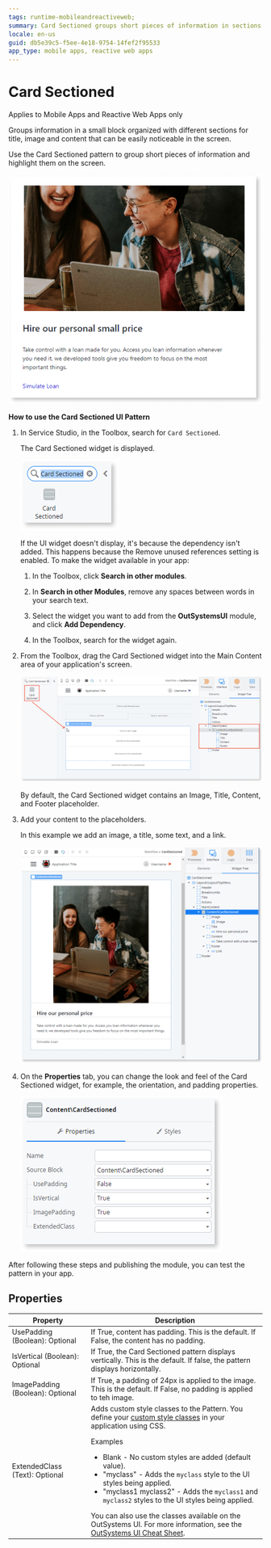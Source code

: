 ```yaml
---
tags: runtime-mobileandreactiveweb;  
summary: Card Sectioned groups short pieces of information in sections and highlights them on the screen.
locale: en-us
guid: db5e39c5-f5ee-4e18-9754-14fef2f95533
app_type: mobile apps, reactive web apps
---
```


# Card Sectioned

<div class="info" markdown="1">

Applies to Mobile Apps and Reactive Web Apps only

</div>

Groups information in a small block organized with different sections for title, image and content that can be easily noticeable in the screen.

Use the Card Sectioned pattern to group short pieces of information and highlight them on the screen.

![](<images/cardsection-3.png>)

**How to use the Card Sectioned UI Pattern**

1. In Service Studio, in the Toolbox, search for `Card Sectioned`.

    The Card Sectioned widget is displayed.

    ![](<images/cardsection-1-ss.png>)

    If the UI widget doesn't display, it's because the dependency isn't added. This happens because the Remove unused references setting is enabled. To make the widget available in your app:

    1. In the Toolbox, click **Search in other modules**.

    1. In **Search in other Modules**, remove any spaces between words in your search text.
    
    1. Select the widget you want to add from the **OutSystemsUI** module, and click **Add Dependency**. 
    
    1. In the Toolbox, search for the widget again.

1. From the Toolbox, drag the Card Sectioned widget into the Main Content area of your application's screen.

    ![](<images/cardsection-2-ss.png>)

    By default, the Card Sectioned widget contains an Image, Title, Content, and Footer placeholder.

1. Add your content to the placeholders.

    In this example we add an image, a title, some text, and a link.

    ![](<images/cardsection-4-ss.png>)

1. On the **Properties** tab, you can change the look and feel of the Card Sectioned widget, for example, the orientation, and padding properties.

    ![](<images/cardsection-5-ss.png>)

After following these steps and publishing the module, you can test the pattern in your app.

## Properties

| Property                         | Description                                                                                                                                                                                                                                                                                                                                                                                                                                                                                                                                                                                                          |
|----------------------------------|----------------------------------------------------------------------------------------------------------------------------------------------------------------------------------------------------------------------------------------------------------------------------------------------------------------------------------------------------------------------------------------------------------------------------------------------------------------------------------------------------------------------------------------------------------------------------------------------------------------------|
| UsePadding (Boolean): Optional   | If True, content has padding. This is the default. If False, the content has no padding.                                                                                                                                                                                                                                                                                                                                                                                                                                                                                                                             |
| IsVertical (Boolean): Optional   | If True, the Card Sectioned pattern displays vertically. This is the default. If false, the pattern displays horizontally.                                                                                                                                                                                                                                                                                                                                                                                                                                                                                           |
| ImagePadding (Boolean): Optional | If True, a padding of 24px is applied to the image. This is the default. If False, no padding is applied to teh image.                                                                                                                                                                                                                                                                                                                                                                                                                                                                                               |
| ExtendedClass (Text): Optional   | Adds custom style classes to the Pattern. You define your [custom style classes](../../../look-feel/css.md) in your application using CSS.<p>Examples</p><ul><li>Blank - No custom styles are added (default value).</li><li>"myclass" - Adds the ``myclass`` style to the UI styles being applied.</li><li>"myclass1 myclass2" - Adds the ``myclass1`` and ``myclass2`` styles to the UI styles being applied.</li></ul>You can also use the classes available on the OutSystems UI. For more information, see the [OutSystems UI Cheat Sheet](https://outsystemsui.outsystems.com/OutSystemsUIWebsite/CheatSheet). |

